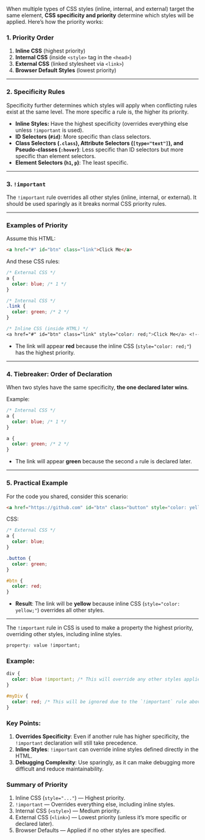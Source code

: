 When multiple types of CSS styles (inline, internal, and external) target the same element, **CSS specificity and priority** determine which styles will be applied. Here’s how the priority works:

### **1. Priority Order**
1. **Inline CSS** (highest priority)
2. **Internal CSS** (inside `<style>` tag in the `<head>`)
3. **External CSS** (linked stylesheet via `<link>`)
4. **Browser Default Styles** (lowest priority)

---

### **2. Specificity Rules**
Specificity further determines which styles will apply when conflicting rules exist at the same level. The more specific a rule is, the higher its priority.

- **Inline Styles:** Have the highest specificity (overrides everything else unless `!important` is used).
- **ID Selectors (`#id`)**: More specific than class selectors.
- **Class Selectors (`.class`), Attribute Selectors (`[type="text"]`), and Pseudo-classes (`:hover`)**: Less specific than ID selectors but more specific than element selectors.
- **Element Selectors (`h1`, `p`)**: The least specific.

---

### **3. `!important`**
The `!important` rule overrides all other styles (inline, internal, or external). It should be used sparingly as it breaks normal CSS priority rules.

---

### **Examples of Priority**
Assume this HTML:
```html
<a href="#" id="btn" class="link">Click Me</a>
```

And these CSS rules:
```css
/* External CSS */
a {
  color: blue; /* 1 */
}

/* Internal CSS */
.link {
  color: green; /* 2 */
}

/* Inline CSS (inside HTML) */
<a href="#" id="btn" class="link" style="color: red;">Click Me</a> <!-- 3 -->
```

- The link will appear **red** because the inline CSS (`style="color: red;"`) has the highest priority.
  
---

### **4. Tiebreaker: Order of Declaration**
When two styles have the same specificity, **the one declared later wins**.

Example:
```css
/* Internal CSS */
a {
  color: blue; /* 1 */
}

a {
  color: green; /* 2 */
}
```
- The link will appear **green** because the second `a` rule is declared later.

---

### **5. Practical Example**
For the code you shared, consider this scenario:
```html
<a href="https://github.com" id="btn" class="button" style="color: yellow;">Follow</a>
```

CSS:
```css
/* External CSS */
a {
  color: blue;
}

.button {
  color: green;
}

#btn {
  color: red;
}
```

- **Result**: The link will be **yellow** because inline CSS (`style="color: yellow;"`) overrides all other styles.

---

The `!important` rule in CSS is used to make a property the highest priority, overriding other styles, including inline styles.

```css
property: value !important;
```

### Example:
```css
div {
  color: blue !important; /* This will override any other styles applied to the `color` property */
}

#myDiv {
  color: red; /* This will be ignored due to the `!important` rule above */
}
```

### Key Points:
1. **Overrides Specificity**: Even if another rule has higher specificity, the `!important` declaration will still take precedence.
2. **Inline Styles**: `!important` can override inline styles defined directly in the HTML.
3. **Debugging Complexity**: Use sparingly, as it can make debugging more difficult and reduce maintainability.



### **Summary of Priority**
1. Inline CSS (`style="..."`) — Highest priority.
2. `!important` — Overrides everything else, including inline styles.
3. Internal CSS (`<style>`) — Medium priority.
4. External CSS (`<link>`) — Lowest priority (unless it’s more specific or declared later).
5. Browser Defaults — Applied if no other styles are specified.